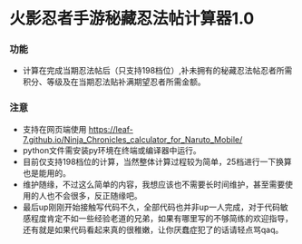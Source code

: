 # 火影忍者手游秘藏忍法帖计算器1.0
### 功能
- 计算在完成当期忍法帖后（只支持198档位）,补未拥有的秘藏忍法帖忍者所需积分、等级及在当期忍法贴补满期望忍者所需金额。

### 注意
- 支持在网页端使用 https://leaf-7.github.io/Ninja_Chronicles_calculator_for_Naruto_Mobile/
- python文件需安装py环境在终端或编译器中运行。
- 目前仅支持198档位的计算，当然整体计算过程较为简单，25档进行一下换算也是能用的。
- 维护随缘，不过这么简单的内容，我想应该也不需要长时间维护，甚至需要使用的人也不会很多，反正随缘吧。
- 最后up刚刚开始接触写代码不久，全部代码也并非up一人完成，对于代码敏感程度肯定不如一些经验老道的兄弟，如果有哪里写的不够简练的欢迎指导，还有就是如果代码看起来真的很稚嫩，让你厌蠢症犯了的话请轻点骂qaq。

